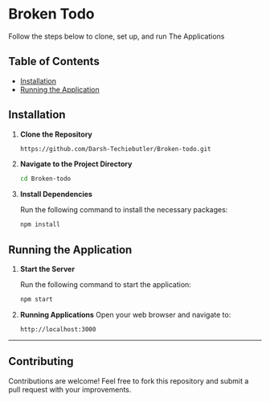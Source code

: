 # Broken Todo
Follow the steps below to clone, set up, and run The Applications
## Table of Contents

- [Installation](#installation)
- [Running the Application](#running-the-application)

## Installation

1. **Clone the Repository**

   ```bash
   https://github.com/Darsh-Techiebutler/Broken-todo.git
   ```

3. **Navigate to the Project Directory**

   ```bash
   cd Broken-todo
   ```

4. **Install Dependencies**

   Run the following command to install the necessary packages:

   ```bash
   npm install
   ```
   
## Running the Application

1. **Start the Server**

   Run the following command to start the application:

   ```bash
   npm start
   ```

2. **Running Applications**
   Open your web browser and navigate to:
   ```
   http://localhost:3000
   ```
---

## Contributing

Contributions are welcome! Feel free to fork this repository and submit a pull request with your improvements.
